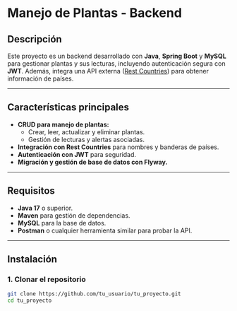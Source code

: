 # **Manejo de Plantas - Backend**

## **Descripción**
Este proyecto es un backend desarrollado con **Java**, **Spring Boot** y **MySQL** para gestionar plantas y sus lecturas, incluyendo autenticación segura con **JWT**. Además, integra una API externa ([Rest Countries](https://restcountries.com/)) para obtener información de países.

---

## **Características principales**
- **CRUD para manejo de plantas:**
  - Crear, leer, actualizar y eliminar plantas.
  - Gestión de lecturas y alertas asociadas.
- **Integración con Rest Countries** para nombres y banderas de países.
- **Autenticación con JWT** para seguridad.
- **Migración y gestión de base de datos con Flyway.**


---

## **Requisitos**
- **Java 17** o superior.
- **Maven** para gestión de dependencias.
- **MySQL** para la base de datos.
- **Postman** o cualquier herramienta similar para probar la API.

---

## **Instalación**

### **1. Clonar el repositorio**
```bash
git clone https://github.com/tu_usuario/tu_proyecto.git
cd tu_proyecto
